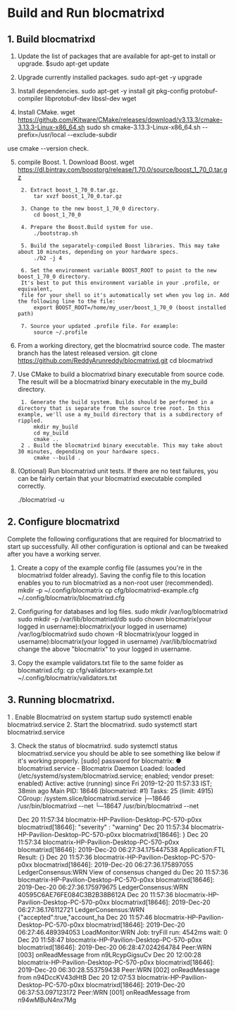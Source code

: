 # Build and Run blocmatrixd

## 1. Build blocmatrixd

1. Update the list of packages that are available for apt-get to install or upgrade.
$sudo apt-get update

2. Upgrade currently installed packages.
sudo apt-get -y upgrade

3. Install dependencies.
sudo apt-get -y install git pkg-config protobuf-compiler libprotobuf-dev libssl-dev wget

4. Install CMake.
wget https://github.com/Kitware/CMake/releases/download/v3.13.3/cmake-3.13.3-Linux-x86_64.sh
sudo sh cmake-3.13.3-Linux-x86_64.sh --prefix=/usr/local --exclude-subdir

use cmake --version check.

5. compile Boost.
        1. Download Boost.
            wget https://dl.bintray.com/boostorg/release/1.70.0/source/boost_1_70_0.tar.gz
        
        2. Extract boost_1_70_0.tar.gz.
            tar xvzf boost_1_70_0.tar.gz
        
        3. Change to the new boost_1_70_0 directory.
            cd boost_1_70_0

        4. Prepare the Boost.Build system for use.
            ./bootstrap.sh

        5. Build the separately-compiled Boost libraries. This may take about 10 minutes, depending on your hardware specs.
            ./b2 -j 4

        6. Set the environment variable BOOST_ROOT to point to the new boost_1_70_0 directory.
        It's best to put this environment variable in your .profile, or equivalent, 
        file for your shell so it's automatically set when you log in. Add the following line to the file:
            export BOOST_ROOT=/home/my_user/boost_1_70_0 (boost installed path)

        7. Source your updated .profile file. For example:
            source ~/.profile

6. From a working directory, get the blocmatrixd source code. The master branch has the latest released version.
        git clone https://github.com/ReddyArunreddy/blocmatrixd.git
        cd blocmatrixd

7. Use CMake to build a blocmatrixd binary executable from source code.
    The result will be a blocmatrixd binary executable in the my_build directory.
        
        1. Generate the build system. Builds should be performed in a directory that is separate from the source tree root. In this example, we'll use a my_build directory that is a subdirectory of rippled.
            mkdir my_build
            cd my_build
            cmake ..
        2 . Build the blocmatrixd binary executable. This may take about 30 minutes, depending on your hardware specs.
            cmake --build .

8. (Optional) Run blocmatrixd unit tests. If there are no test failures,
    you can be fairly certain that your blocmatrixd executable compiled correctly.

    ./blocmatrixd -u


## 2. Configure blocmatrixd
Complete the following configurations that are required for blocmatrixd to start up successfully.
All other configuration is optional and can be tweaked after you have a working server.

1. Create a copy of the example config file (assumes you're in the blocmatrixd folder already).
Saving the config file to this location enables you to run blocmatrixd as a non-root user (recommended).
    mkdir -p ~/.config/blocmatrix
    cp cfg/blocmatrixd-example.cfg ~/.config/blocmatrix/blocmatrixd.cfg

2. Configuring for databases and log files.
    sudo mkdir /var/log/blocmatrixd
    sudo mkdir -p /var/lib/blocmatrixd/db
    sudo chown blocmatrix(your logged in username):blocmatrix(your logged in username) /var/log/blocmatrixd
    sudo chown -R blocmatrix(your logged in username):blocmatrix(your logged in username) /var/lib/blocmatrixd
    change the above "blocmatrix" to your logged in username.

3. Copy the example validators.txt file to the same folder as blocmatrixd.cfg:
    cp cfg/validators-example.txt ~/.config/blocmatrix/validators.txt


## 3. Running blocmatrixd.
1 . Enable Blocmatrixd on system startup
    sudo systemctl enable blocmatrixd.service
2. Start the blocmatrixd.
    sudo systemctl start blocmatrixd.service

3. Check the status of blocmatrixd.
    sudo systemctl status blocmatrixd.service
    you should be able to see something like below if it's working properly.
    [sudo] password for blocmatrix: 
    ● blocmatrixd.service - Blocmatrix Daemon
    Loaded: loaded (/etc/systemd/system/blocmatrixd.service; enabled; vendor preset: enabled)
    Active: active (running) since Fri 2019-12-20 11:57:33 IST; 38min ago
    Main PID: 18646 (blocmatrixd: #1)
    Tasks: 25 (limit: 4915)
    CGroup: /system.slice/blocmatrixd.service
           ├─18646 /usr/bin/blocmatrixd --net
           └─18647 /usr/bin/blocmatrixd --net

    Dec 20 11:57:34 blocmatrix-HP-Pavilion-Desktop-PC-570-p0xx blocmatrixd[18646]:         "severity" : "warning"
    Dec 20 11:57:34 blocmatrix-HP-Pavilion-Desktop-PC-570-p0xx blocmatrixd[18646]: }
    Dec 20 11:57:34 blocmatrix-HP-Pavilion-Desktop-PC-570-p0xx blocmatrixd[18646]: 2019-Dec-20 06:27:34.175447538 Application:FTL Result: {}
    Dec 20 11:57:36 blocmatrix-HP-Pavilion-Desktop-PC-570-p0xx blocmatrixd[18646]: 2019-Dec-20 06:27:36.175897055 LedgerConsensus:WRN View of consensus changed du
    Dec 20 11:57:36 blocmatrix-HP-Pavilion-Desktop-PC-570-p0xx blocmatrixd[18646]: 2019-Dec-20 06:27:36.175979675 LedgerConsensus:WRN 40595C6AE76FE084C3B2B38B612A
    Dec 20 11:57:36 blocmatrix-HP-Pavilion-Desktop-PC-570-p0xx blocmatrixd[18646]: 2019-Dec-20 06:27:36.176112721 LedgerConsensus:WRN {"accepted":true,"account_ha
    Dec 20 11:57:46 blocmatrix-HP-Pavilion-Desktop-PC-570-p0xx blocmatrixd[18646]: 2019-Dec-20 06:27:46.489394053 LoadMonitor:WRN Job: tryFill run: 4542ms wait: 0
    Dec 20 11:58:47 blocmatrix-HP-Pavilion-Desktop-PC-570-p0xx blocmatrixd[18646]: 2019-Dec-20 06:28:47.024264784 Peer:WRN [003] onReadMessage from n9LRcypGigsuCv
    Dec 20 12:00:28 blocmatrix-HP-Pavilion-Desktop-PC-570-p0xx blocmatrixd[18646]: 2019-Dec-20 06:30:28.553759438 Peer:WRN [002] onReadMessage from n94DccKV43dHtB
    Dec 20 12:07:53 blocmatrix-HP-Pavilion-Desktop-PC-570-p0xx blocmatrixd[18646]: 2019-Dec-20 06:37:53.097123172 Peer:WRN [001] onReadMessage from n94wMBuN4nx7Mg


